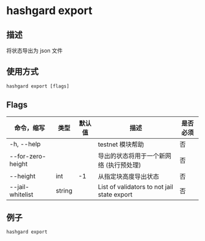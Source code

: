 # hashgard export

## 描述

将状态导出为 json 文件

## 使用方式

```
hashgard export [flags]
```

## Flags

| 命令，缩写        | 类型   | 默认值 | 描述                                        | 是否必须 |
| ----------------- | ------ | ------ | ------------------------------------------- | -------- |
| -h, --help        |        |        | testnet 模块帮助                            | 否       |
| --for-zero-height |        |        | 导出的状态将用于一个新网络 (执行预处理)     | 否       |
| --height          | int    | -1     | 从指定块高度导出状态                        | 否       |
| --jail-whitelist  | string |        | List of validators to not jail state export | 否       |

## 例子

`hashgard export`
